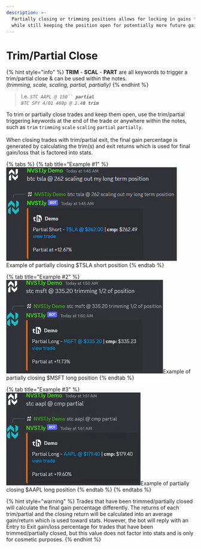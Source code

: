 ```yaml
---
description: >-
  Partially closing or trimming positions allows for locking in gains for stats
  while still keeping the position open for potentially more future gains.
---
```


# Trim/Partial Close

{% hint style="info" %}
**TRIM** - **SCAL** - **PART** are all keywords to trigger a trim/partial close & can be used within the notes.\
_(trimming, scale, scaling, partial, partially)_
{% endhint %}

> I.e. _`STC AAPL @ 150`` `**`partial`**_\
> _`BTC SPY 4/01 460p @ 2.4`**`0 trim`**_

To trim or partially close trades and keep them open, use the trim/partial triggering keywords at the end of the trade or anywhere within the notes, such as `trim` `trimming` `scale` `scaling` `partial` `partially`. \
\
When closing trades with trim/partial exit, the final gain percentage is generated by calculating the trim(s) and exit returns which is used for final gain/loss that is factored into stats.

{% tabs %}
{% tab title="Example #1" %}
![](<../.gitbook/assets/image (3).png>)Example of partially closing $TSLA short position
{% endtab %}

{% tab title="Example #2" %}
![](<../.gitbook/assets/image (5).png>)Example of partially closing $MSFT long position
{% endtab %}

{% tab title="Example #3" %}
![](<../.gitbook/assets/image (6).png>)Example of partially closing $AAPL long position
{% endtab %}
{% endtabs %}



{% hint style="warning" %}
Trades that have been trimmed/partially closed will calculate the final gain percentage differently. The returns of each trim/partial and the closing return will be calculated into an average gain/return which is used toward stats. However, the bot will reply with an Entry to Exit gain/loss percentage for trades that have been trimmed/partially closed, but this value does not factor into stats and is only for cosmetic purposes.
{% endhint %}
